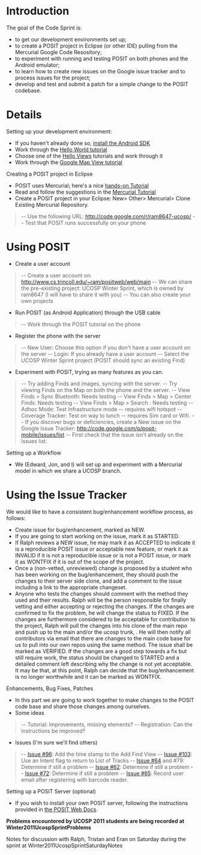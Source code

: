 # Introduction #

The goal of the Code Sprint is:
  * to get our development environments set up;
  * to create a POSIT project in  Eclipse (or other IDE) pulling from the Mercurial Google Code Resository;
  * to experiment with running and testing POSIT on both phones and the Android emulator;
  * to learn how to create new issues on the Google issue tracker and to process issues for the project;
  * develop and test and submit a patch for a simple change to the POSIT codebase.


# Details #

Setting up your development environment:
  * If you haven't already done so, [install the Android SDK](http://developer.android.com/sdk/installing.html)
  * Work through the [Hello World tutorial](http://developer.android.com/resources/tutorials/hello-world.html)
  * Choose one of the [Hello Views](http://developer.android.com/resources/tutorials/views/index.html) tutorials and work through it
  * Work through the [Google Map View tutorial](http://developer.android.com/resources/tutorials/views/hello-mapview.html)

Creating a POSIT project in Eclipse
  * POSIT uses Mercurial; here's a nice [hands-on Tutorial](http://mercurial.selenic.com/wiki/Tutorial)
  * Read and follow the suggestions in the [Mercurial Tutorial](http://code.google.com/p/posit-mobile/wiki/MercurialTutorial)
  * Create a POSIT project in your Eclipse:  New> Other> Mercurial> Clone Existing Mercurial Repository.
> -- Use the following URL: http://code.google.com/r/ram8647-ucosp/
> -- Test that POSIT runs successfully on your phone

# Using POSIT #
  * Create a user account
> -- Create a user account on: http://www.cs.trincoll.edu/~ram/positweb/web/main
> -- We can share the pre-existing project: UCOSP Winter Sprint, which is owned by ram8647 (I will have to share it with you)
> -- You can also create your own projects
  * Run POSIT (as Android Application) through the USB cable
> -- Work through the POSIT tutorial on the phone
  * Register the phone with the server
> -- New User: Choose this option if you don't have a user account on the server
> -- Login:  If you already have a user account
> -- Select the UCOSP Winter Sprint project (POSIT should sync an existing Find)

  * Experiment with POSIT, trying as many features as you can.
> -- Try adding Finds and images, syncing with the server.
> -- Try viewing Finds on the Map on both the phone and the server.
> -- View Finds > Sync Bluetooth:  Needs testing
> -- View Finds > Map > Center Finds: Needs testing
> -- View Finds > Map > Search : Needs testing
> -- Adhoc Mode: Test Infrastructure mode -- requires wifi hotspot
> -- Coverage Tracker: Test on way to lunch -- requires Sim card or Wifi.
> -- If you discover bugs or deficiencies, create a New issue on the Google Issue Tracker:  http://code.google.com/p/posit-mobile/issues/list
> -- First check that the issue isn't already on the Issues list.

Setting up a Workflow
  * We (Edward, Jon, and I) will set up and experiment with a Mercurial model in which we share a UCOSP branch.

# Using the Issue Tracker #

We would like to have a consistent bug/enhancement workflow process, as follows:
  * Create issue for bug/enhancement, marked as NEW.
  * If you are going to start working on the issue, mark it as STARTED.
  * If Ralph reviews a NEW issue, he may mark it as ACCEPTED to indicate it is a reproducible POSIT issue or acceptable new feature, or mark it as INVALID if it is not a reproducible issue or is not a POSIT issue, or mark it as WONTFIX if it is out of the scope of the project.
  * Once a (non-vetted, unreviewed) change is proposed by a student who has been working on the bug/enhancement, they should push the changes to their server side clone, and add a comment to the issue including a link to the appropriate changeset.
  * Anyone who tests the changes should comment with the method they used and their results.  Ralph will be the person responsible for finally vetting and either accepting or rejecting the changes.  If the changes are confirmed to fix the problem, he will change the status to FIXED.  If the changes are furthermore considered to be acceptable for contribution to the project, Ralph will pull the changes into his clone of the main repo and push up to the main and/or the ucosp trunk, .  He will then notify all contributors via email that there are changes to the main code base for us to pull into our own repos using the same method.  The issue shall be marked as VERIFIED.  If the changes are a good step towards a fix but still require work, the status should be changed to STARTED and a detailed comment left describing why the change is not yet acceptable.  It may be that, at this point, Ralph can decide that the bug/enhancement is no longer worthwhile and it can be marked as WONTFIX.


Enhancements, Bug Fixes, Patches
  * In this part we are going to work together to make changes to the POSIT code base and share those changes among ourselves.
  * Some ideas
> -- Tutorial: Improvements, missing elements?
> -- Registration: Can the instructions be improved?

  * Issues (I'm sure we'll find others)
> -- [Issue #96](https://code.google.com/p/posit-mobile/issues/detail?id=#96): Add the time stamp to the Add Find View
> -- [Issue #103](https://code.google.com/p/posit-mobile/issues/detail?id=#103): Use an Intent flag to return to List of Tracks
> -- [Issue #64](https://code.google.com/p/posit-mobile/issues/detail?id=#64) and #79: Determine if still a problem
> -- [Issue #62](https://code.google.com/p/posit-mobile/issues/detail?id=#62): Determine if still a problem
> -- [Issue #72](https://code.google.com/p/posit-mobile/issues/detail?id=#72): Determine if still a problem
> -- [Issue #65](https://code.google.com/p/posit-mobile/issues/detail?id=#65): Record user email after registering with barcode reader.


Setting up a POSIT Server (optional)
  * If you wish to install your own POSIT server, following the instructions provided in [the POSIT Web Docs](http://code.google.com/p/posit-mobile/wiki/PositWebDocs).

**Problems encountered by UCOSP 2011 students are being recorded at Winter2011UcospSprintProblems**

Notes for discussion with Ralph, Tristan and Eran on Saturday during the sprint at Winter2011UcospSprintSaturdayNotes